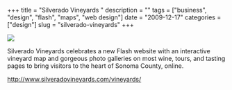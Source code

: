 +++
title = "Silverado Vineyards "
description = ""
tags = ["business", "design", "flash", "maps", "web design"]
date = "2009-12-17"
categories = ["design"]
slug = "silverado-vineyards"
+++


 

  <div id="screens-thumbs" class="clearfix">
    <div class="txt-center" id="design-submission"><a href="http://www.silveradovineyards.com/vineyards/"><img id='bluga-thumbnail-2231' class='bluga-thumbnail large' src='/media/bluga/
wt4b2ab56593d19_large.jpg'/></a></div>  
  </div>   
<p>Silverado Vineyards celebrates a new Flash website with an interactive vineyard map and gorgeous photo galleries on most wine, tours, and tasting pages to bring visitors to the heart of Sonoma County, online.</p>

<p><a href="http://www.silveradovineyards.com/vineyards/">http://www.silveradovineyards.com/vineyards/</a></p>




